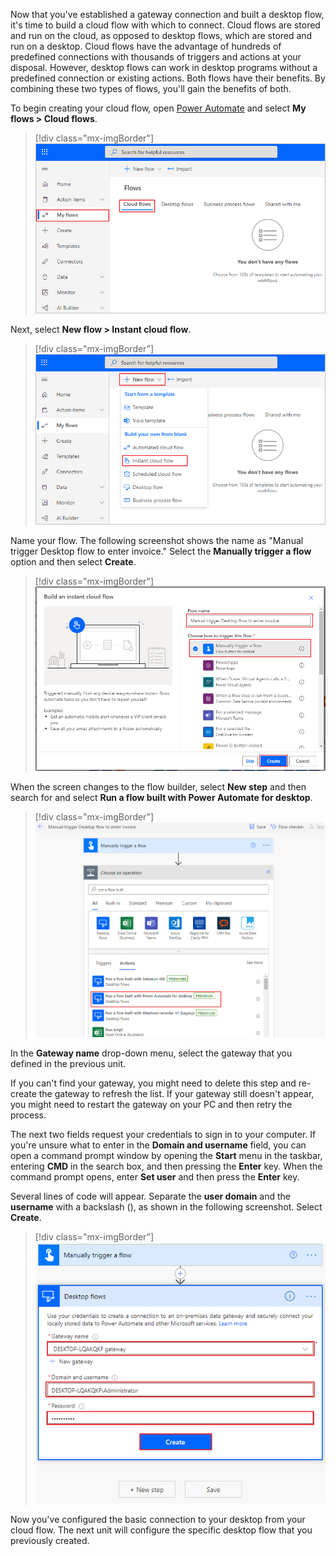 Now that you've established a gateway connection and built a desktop flow, it's time to build a cloud flow with which to connect. Cloud flows are stored and run on the cloud, as opposed to desktop flows, which are stored and run on a desktop. Cloud flows have the advantage of hundreds of predefined connections with thousands of triggers and actions at your disposal. However, desktop flows can work in desktop programs without a predefined connection or existing actions. Both flows have their benefits. By combining these two types of flows, you'll gain the benefits of both.

To begin creating your cloud flow, open [Power Automate](https://flow.microsoft.com/?azure-portal=true) and select **My flows > Cloud flows**.

> [!div class="mx-imgBorder"]
> [![Screenshot of the Cloud flows view.](../media/cloud-flows.png)](../media/cloud-flows.png#lightbox)

Next, select **New flow > Instant cloud flow**.

> [!div class="mx-imgBorder"]
> [![Screenshot of the New flow and Instant cloud flow options.](../media/instant-cloud-flow.png)](../media/instant-cloud-flow.png#lightbox)

Name your flow. The following screenshot shows the name as "Manual trigger Desktop flow to enter invoice." Select the **Manually trigger a flow** option and then select **Create**.

> [!div class="mx-imgBorder"]
> [![Screenshot of the Flow name field and trigger option list.](../media/name-flow.png)](../media/name-flow.png#lightbox)

When the screen changes to the flow builder, select **New step** and then search for and select **Run a flow built with Power Automate for desktop**.

> [!div class="mx-imgBorder"]
> [![Screenshot of the Run a flow built with Power Automate for desktop option.](../media/run-desktop-flow-action.png)](../media/run-desktop-flow-action.png#lightbox)

In the **Gateway name** drop-down menu, select the gateway that you defined in the previous unit.

If you can't find your gateway, you might need to delete this step and re-create the gateway to refresh the list. If your gateway still doesn't appear, you might need to restart the gateway on your PC and then retry the process.

The next two fields request your credentials to sign in to your computer. If you're unsure what to enter in the **Domain and username** field, you can open a command prompt window by opening the **Start** menu in the taskbar, entering **CMD** in the search box, and then pressing the **Enter** key. When the command prompt opens, enter **Set user** and then press the **Enter** key.

Several lines of code will appear. Separate the **user domain** and the **username** with a backslash (\), as shown in the following screenshot. Select **Create**.

> [!div class="mx-imgBorder"]
> [![Screenshot of desktop flow details.](../media/user-domain-user-name.png)](../media/user-domain-user-name.png#lightbox)

Now you've configured the basic connection to your desktop from your cloud flow. The next unit will configure the specific desktop flow that you previously created.
